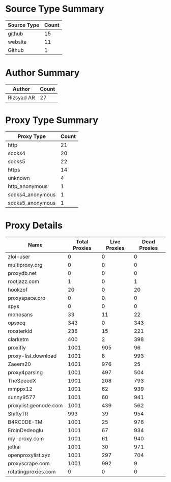 # Source Type Summary

| Source Type | Count |
|-------------|-------|
| github | 15 |
| website | 11 |
| Github | 1 |


# Author Summary

| Author | Count |
|--------|-------|
| Rizsyad AR | 27 |


# Proxy Type Summary

| Proxy Type | Count |
|------------|-------|
| http | 21 |
| socks4 | 20 |
| socks5 | 22 |
| https | 14 |
| unknown | 4 |
| http_anonymous | 1 |
| socks4_anonymous | 1 |
| socks5_anonymous | 1 |


# Proxy Details

| Name | Total Proxies | Live Proxies | Dead Proxies |
|------|---------------|--------------|---------------|
| zloi-user | 0 | 0 | 0 |
| multiproxy.org | 0 | 0 | 0 |
| proxydb.net | 0 | 0 | 0 |
| rootjazz.com | 1 | 0 | 1 |
| hookzof | 20 | 0 | 20 |
| proxyspace.pro | 0 | 0 | 0 |
| spys | 0 | 0 | 0 |
| monosans | 33 | 11 | 22 |
| opsxcq | 343 | 0 | 343 |
| roosterkid | 236 | 15 | 221 |
| clarketm | 400 | 2 | 398 |
| proxifly | 1001 | 905 | 96 |
| proxy-list.download | 1001 | 8 | 993 |
| Zaeem20 | 1001 | 976 | 25 |
| proxy4parsing | 1001 | 497 | 504 |
| TheSpeedX | 1001 | 208 | 793 |
| mmppx12 | 1001 | 62 | 939 |
| sunny9577 | 1001 | 60 | 941 |
| proxylist.geonode.com | 1001 | 439 | 562 |
| ShiftyTR | 993 | 39 | 954 |
| B4RC0DE-TM | 1001 | 25 | 976 |
| ErcinDedeoglu | 1001 | 67 | 934 |
| my-proxy.com | 1001 | 61 | 940 |
| jetkai | 1001 | 30 | 971 |
| openproxylist.xyz | 1001 | 297 | 704 |
| proxyscrape.com | 1001 | 992 | 9 |
| rotatingproxies.com | 0 | 0 | 0 |
